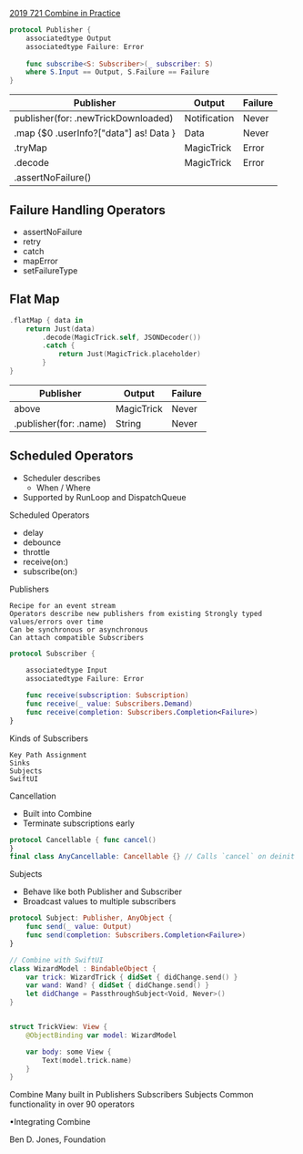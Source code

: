 [2019 721 Combine in Practice](https://developer.apple.com//videos/play/wwdc2019/721/)

```swift
protocol Publisher { 
    associatedtype Output 
    associatedtype Failure: Error
 
    func subscribe<S: Subscriber>(_ subscriber: S) 
    where S.Input == Output, S.Failure == Failure
}
```

Publisher|Output|Failure
--|--|--
publisher(for: .newTrickDownloaded)|Notification|Never
.map {$0 .userInfo?["data"] as! Data }|Data|Never
.tryMap |MagicTrick|Error
.decode|MagicTrick|Error
.assertNoFailure()|



## Failure Handling Operators

- assertNoFailure
- retry
- catch
- mapError
- setFailureType




## Flat Map


```swift
.flatMap { data in
    return Just(data)
        .decode(MagicTrick.self, JSONDecoder())
        .catch {
            return Just(MagicTrick.placeholder)
        } 
}
```

Publisher|Output|Failure
--|--|--
above|MagicTrick|Never
.publisher(for: \.name)|String|Never



## Scheduled Operators

- Scheduler describes
  - When / Where
- Supported by RunLoop and DispatchQueue


Scheduled Operators

- delay
- debounce
- throttle
- receive(on:)
- subscribe(on:)



Publishers
```
Recipe for an event stream
Operators describe new publishers from existing Strongly typed values/errors over time
Can be synchronous or asynchronous
Can attach compatible Subscribers
```


```swift
protocol Subscriber {
     
    associatedtype Input 
    associatedtype Failure: Error

    func receive(subscription: Subscription)
    func receive(_ value: Subscribers.Demand)
    func receive(completion: Subscribers.Completion<Failure>)
}
```



Kinds of Subscribers

```
Key Path Assignment
Sinks
Subjects
SwiftUI
```

Cancellation

- Built into Combine
- Terminate subscriptions early
 
```swift
protocol Cancellable { func cancel()
}
final class AnyCancellable: Cancellable {} // Calls `cancel` on deinit
```



Subjects

- Behave like both Publisher and Subscriber
- Broadcast values to multiple subscribers

```swift
protocol Subject: Publisher, AnyObject {
    func send(_ value: Output)
    func send(completion: Subscribers.Completion<Failure>)
}
```

```swift
// Combine with SwiftUI
class WizardModel : BindableObject {
    var trick: WizardTrick { didSet { didChange.send() }
    var wand: Wand? { didSet { didChange.send() }
    let didChange = PassthroughSubject<Void, Never>() 
}


struct TrickView: View {
    @ObjectBinding var model: WizardModel

    var body: some View {
        Text(model.trick.name)
    }
}
```


Combine
Many built in
Publishers Subscribers Subjects
Common functionality in over 90 operators




•Integrating Combine

Ben D. Jones, Foundation




